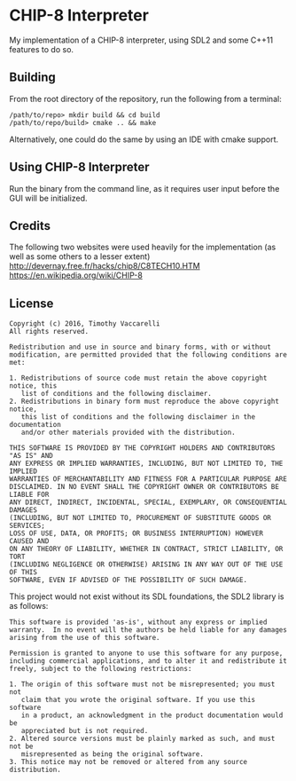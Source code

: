 CHIP-8 Interpreter
==================

My implementation of a CHIP-8 interpreter, using SDL2 and some C++11 features to do so.

## Building
From the root directory of the repository, run the following from a terminal:
```
/path/to/repo> mkdir build && cd build
/path/to/repo/build> cmake .. && make
```
Alternatively, one could do the same by using an IDE with cmake support.

## Using CHIP-8 Interpreter
Run the binary from the command line, as it requires user input before the GUI will be initialized.

## Credits
The following two websites were used heavily for the implementation (as well as some others to a lesser extent)
http://devernay.free.fr/hacks/chip8/C8TECH10.HTM
https://en.wikipedia.org/wiki/CHIP-8


## License
```
Copyright (c) 2016, Timothy Vaccarelli
All rights reserved.

Redistribution and use in source and binary forms, with or without
modification, are permitted provided that the following conditions are met:

1. Redistributions of source code must retain the above copyright notice, this
   list of conditions and the following disclaimer.
2. Redistributions in binary form must reproduce the above copyright notice,
   this list of conditions and the following disclaimer in the documentation
   and/or other materials provided with the distribution.

THIS SOFTWARE IS PROVIDED BY THE COPYRIGHT HOLDERS AND CONTRIBUTORS "AS IS" AND
ANY EXPRESS OR IMPLIED WARRANTIES, INCLUDING, BUT NOT LIMITED TO, THE IMPLIED
WARRANTIES OF MERCHANTABILITY AND FITNESS FOR A PARTICULAR PURPOSE ARE
DISCLAIMED. IN NO EVENT SHALL THE COPYRIGHT OWNER OR CONTRIBUTORS BE LIABLE FOR
ANY DIRECT, INDIRECT, INCIDENTAL, SPECIAL, EXEMPLARY, OR CONSEQUENTIAL DAMAGES
(INCLUDING, BUT NOT LIMITED TO, PROCUREMENT OF SUBSTITUTE GOODS OR SERVICES;
LOSS OF USE, DATA, OR PROFITS; OR BUSINESS INTERRUPTION) HOWEVER CAUSED AND
ON ANY THEORY OF LIABILITY, WHETHER IN CONTRACT, STRICT LIABILITY, OR TORT
(INCLUDING NEGLIGENCE OR OTHERWISE) ARISING IN ANY WAY OUT OF THE USE OF THIS
SOFTWARE, EVEN IF ADVISED OF THE POSSIBILITY OF SUCH DAMAGE.
```

This project would not exist without its SDL foundations, the SDL2 library is as follows:
```
This software is provided 'as-is', without any express or implied
warranty.  In no event will the authors be held liable for any damages
arising from the use of this software.

Permission is granted to anyone to use this software for any purpose,
including commercial applications, and to alter it and redistribute it
freely, subject to the following restrictions:

1. The origin of this software must not be misrepresented; you must not
   claim that you wrote the original software. If you use this software
   in a product, an acknowledgment in the product documentation would be
   appreciated but is not required.
2. Altered source versions must be plainly marked as such, and must not be
   misrepresented as being the original software.
3. This notice may not be removed or altered from any source distribution.
```

